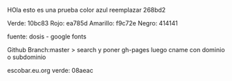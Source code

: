 HOla esto es una prueba
color azul reemplazar 268bd2

Verde: 10bc83
Rojo: ea785d
Amarillo: f9c72e
Negro: 414141

fuente: dosis - google fonts

Github
Branch:master > search y poner
gh-pages
luego cname con dominio o subdominio

escobar.eu.org
verde: 08aeac
